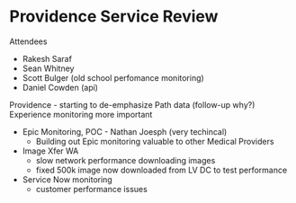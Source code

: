 # Providence Service Review

Attendees
- Rakesh Saraf
- Sean Whitney
- Scott Bulger (old school perfomance monitoring)
- Daniel Cowden (api)


Providence - starting to de-emphasize Path data (follow-up why?)
Experience monitoring more important
- Epic Monitoring, POC - Nathan Joesph (very techincal)
  - Building out Epic monitoring valuable to other Medical Providers
- Image Xfer WA
  - slow network performance downloading images
  - fixed 500k image now downloaded from LV DC to test performance
- Service Now monitoring
  - customer performance issues
